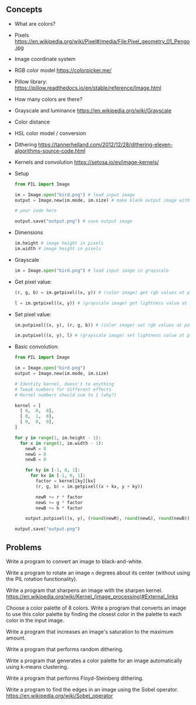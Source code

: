 ## Concepts

- What are colors?
- Pixels https://en.wikipedia.org/wiki/Pixel#/media/File:Pixel_geometry_01_Pengo.jpg
- Image coordinate system
- RGB color model https://colorpicker.me/
- Pillow library: https://pillow.readthedocs.io/en/stable/reference/Image.html
- How many colors are there?
- Grayscale and luminance https://en.wikipedia.org/wiki/Grayscale
- Color distance
- HSL color model / conversion
- Dithering https://tannerhelland.com/2012/12/28/dithering-eleven-algorithms-source-code.html
- Kernels and convolution https://setosa.io/ev/image-kernels/

- Setup

  ```py
  from PIL import Image

  im = Image.open("bird.png") # load input image
  output = Image.new(im.mode, im.size) # make blank output image with same dimension as input

  # your code here

  output.save("output.png") # save output image
  ```

- Dimensions

  ```py
  im.height # image height in pixels
  im.width # image height in pixels
  ```

- Grayscale

  ```py
  im = Image.open("bird.png") # load input image in grayscale
  ```

- Get pixel value:

  ```py
  (r, g, b) = im.getpixel((x, y)) # (color image) get rgb values at position x, y

  l = im.getpixel((x, y)) # (grayscale image) get lightness value at position x, y
  ```

- Set pixel value:

  ```py
  im.putpixel((x, y), (r, g, b)) # (color image) set rgb values at position x, y

  im.putpixel((x, y), l) # (grayscale image) set lightness value at position x, y
  ```

- Basic convolution:

  ```py
  from PIL import Image

  im = Image.open("bird.png")
  output = Image.new(im.mode, im.size)

  # Identity kernel, doesn't to anything
  # Tweak numbers for different effects
  # Kernel numbers should sum to 1 (why?)

  kernel = [
    [ 0,  0,  0],
    [ 0,  1,  0],
    [ 0,  0,  0],
  ]

  for y in range(1, im.height - 1):
    for x in range(1, im.width - 1):
      newR = 0
      newG = 0
      newB = 0

      for ky in [-1, 0, 1]:
        for kx in [-1, 0, 1]:
          factor = kernel[ky][kx]
          (r, g, b) = im.getpixel((x + kx, y + ky))

          newR += r * factor
          newG += g * factor
          newB += b * factor

      output.putpixel((x, y), (round(newR), round(newG), round(newB)))

  output.save("output.png")
  ```

## Problems

Write a program to convert an image to black-and-white.

Write a program to rotate an image `n` degrees about its center (without using the PIL rotation functionality).

Write a program that sharpens an image with the sharpen kernel. https://en.wikipedia.org/wiki/Kernel_(image_processing)#External_links

Choose a color palette of 8 colors. Write a program that converts an image to use this color palette by finding the closest color in the palette to each color in the input image.

Write a program that increases an image's saturation to the maximum amount.

Write a program that performs random dithering.

Write a program that generates a color palette for an image automatically using k-means clustering.

Write a program that performs Floyd-Steinberg dithering.

Write a program to find the edges in an image using the Sobel operator. https://en.wikipedia.org/wiki/Sobel_operator
